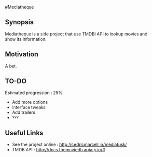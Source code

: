 #Mediatheque

## Synopsis

Mediatheque is a side project that use TMDBI API to lookup movies and show its information.

## Motivation

A bet.

## TO-DO

Estimated progression : 25%

- Add more options
- Interface tweaks
- Add trailers 
- ???

## Useful Links

- See the project online : http://cedricmarcell.in/mediatusk/
- TMDB API : http://docs.themoviedb.apiary.io/#
